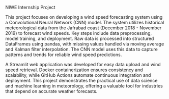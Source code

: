 NIWE Internship Project

This project focuses on developing a wind speed forecasting system using a Convolutional Neural Network (CNN) model. 
The system utilizes historical meteorological data from the Jafrabad coast (December 2018 - November 2019) to forecast wind speeds.
Key steps include data preprocessing, model training, and deployment. Raw data is processed into structured DataFrames using pandas, with missing values handled via moving average and Kalman filter interpolation. The CNN model uses this data to capture patterns and trends for reliable wind speed predictions.

A Streamlit web application was developed for easy data upload and wind speed retrieval. 
Docker containerization ensures consistency and scalability, while GitHub Actions automate continuous integration and deployment. 
This project demonstrates the practical use of data science and machine learning in meteorology, offering a valuable tool for industries that depend on accurate weather forecasts.
